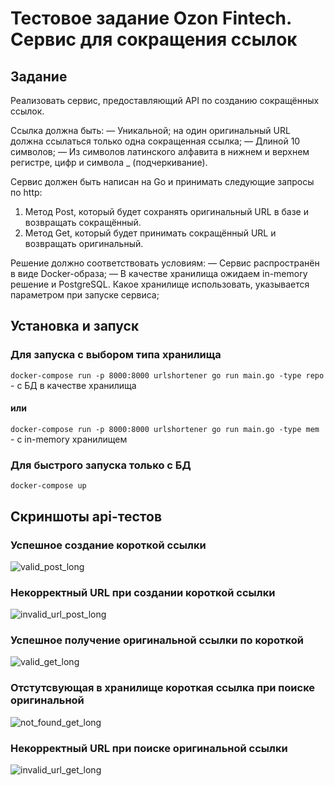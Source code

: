 # Тестовое задание Ozon Fintech. Сервис для сокращения ссылок
## Задание
Реализовать сервис, предоставляющий API по созданию сокращённых ссылок.

Ссылка должна быть:
— Уникальной; на один оригинальный URL должна ссылаться только одна сокращенная ссылка;
— Длиной 10 символов;
— Из символов латинского алфавита в нижнем и верхнем регистре, цифр и символа _ (подчеркивание).

Сервис должен быть написан на Go и принимать следующие запросы по http:
1. Метод Post, который будет сохранять оригинальный URL в базе и возвращать сокращённый.
2. Метод Get, который будет принимать сокращённый URL и возвращать оригинальный.

Решение должно соответствовать условиям:
— Сервис распространён в виде Docker-образа; 
— В качестве хранилища ожидаем in-memory решение и PostgreSQL. Какое хранилище использовать, указывается параметром при запуске сервиса; 

## Установка и запуск
### Для запуска с выбором типа хранилища
`docker-compose run -p 8000:8000 urlshortener go run main.go -type repo ` - с БД в качестве хранилища

#### или

`docker-compose run -p 8000:8000 urlshortener go run main.go -type mem ` - с in-memory хранилищем
### Для быстрого запуска только с БД
`docker-compose up `

## Скриншоты api-тестов
### Успешное создание короткой ссылки
![valid_post_long](https://github.com/sashabondar41/url_shortener/assets/75033340/c9c3b641-31d8-487f-a3aa-19b86faf8ded)
### Некорректный URL при создании короткой ссылки
![invalid_url_post_long](https://github.com/sashabondar41/url_shortener/assets/75033340/85ed95ce-c867-432d-a5ef-13076091445e)
### Успешное получение оригинальной ссылки по короткой
![valid_get_long](https://github.com/sashabondar41/url_shortener/assets/75033340/6ea5d63d-6253-42f5-ae02-8b9e61db66cf)
### Отстутсвующая в хранилище короткая ссылка при поиске оригинальной
![not_found_get_long](https://github.com/sashabondar41/url_shortener/assets/75033340/07748357-bd28-4e23-b657-e5fcb95eb24b)
### Некорректный URL при поиске оригинальной ссылки
![invalid_url_get_long](https://github.com/sashabondar41/url_shortener/assets/75033340/85e462b7-46ee-4966-8dc9-9d9aae9e183c)






